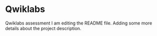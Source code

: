 # Qwiklabs
Qwiklabs assessment
I am editing the README file. Adding some more details about the project description.
